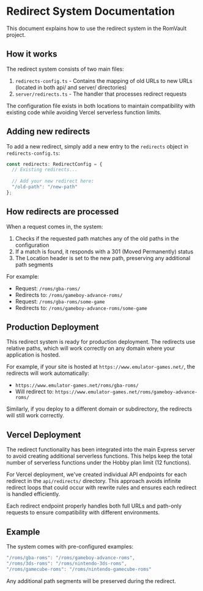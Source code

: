 # Redirect System Documentation

This document explains how to use the redirect system in the RomVault project.

## How it works

The redirect system consists of two main files:
1. `redirects-config.ts` - Contains the mapping of old URLs to new URLs (located in both api/ and server/ directories)
2. `server/redirects.ts` - The handler that processes redirect requests

The configuration file exists in both locations to maintain compatibility with existing code while avoiding Vercel serverless function limits.

## Adding new redirects

To add a new redirect, simply add a new entry to the `redirects` object in `redirects-config.ts`:

```typescript
const redirects: RedirectConfig = {
  // Existing redirects...
  
  // Add your new redirect here:
  "/old-path": "/new-path"
};
```

## How redirects are processed

When a request comes in, the system:
1. Checks if the requested path matches any of the old paths in the configuration
2. If a match is found, it responds with a 301 (Moved Permanently) status
3. The Location header is set to the new path, preserving any additional path segments

For example:
- Request: `/roms/gba-roms/`
- Redirects to: `/roms/gameboy-advance-roms/`
- Request: `/roms/gba-roms/some-game`
- Redirects to: `/roms/gameboy-advance-roms/some-game`

## Production Deployment

This redirect system is ready for production deployment. The redirects use relative paths, which will work correctly on any domain where your application is hosted.

For example, if your site is hosted at `https://www.emulator-games.net/`, the redirects will work automatically:
- `https://www.emulator-games.net/roms/gba-roms/`
- Will redirect to: `https://www.emulator-games.net/roms/gameboy-advance-roms/`

Similarly, if you deploy to a different domain or subdirectory, the redirects will still work correctly.

## Vercel Deployment

The redirect functionality has been integrated into the main Express server to avoid creating additional serverless functions. This helps keep the total number of serverless functions under the Hobby plan limit (12 functions).

For Vercel deployment, we've created individual API endpoints for each redirect in the `api/redirects/` directory. This approach avoids infinite redirect loops that could occur with rewrite rules and ensures each redirect is handled efficiently.

Each redirect endpoint properly handles both full URLs and path-only requests to ensure compatibility with different environments.

## Example

The system comes with pre-configured examples:

```typescript
"/roms/gba-roms": "/roms/gameboy-advance-roms",
"/roms/3ds-roms": "/roms/nintendo-3ds-roms",
"/roms/gamecube-roms": "/roms/nintendo-gamecube-roms"
```

Any additional path segments will be preserved during the redirect.